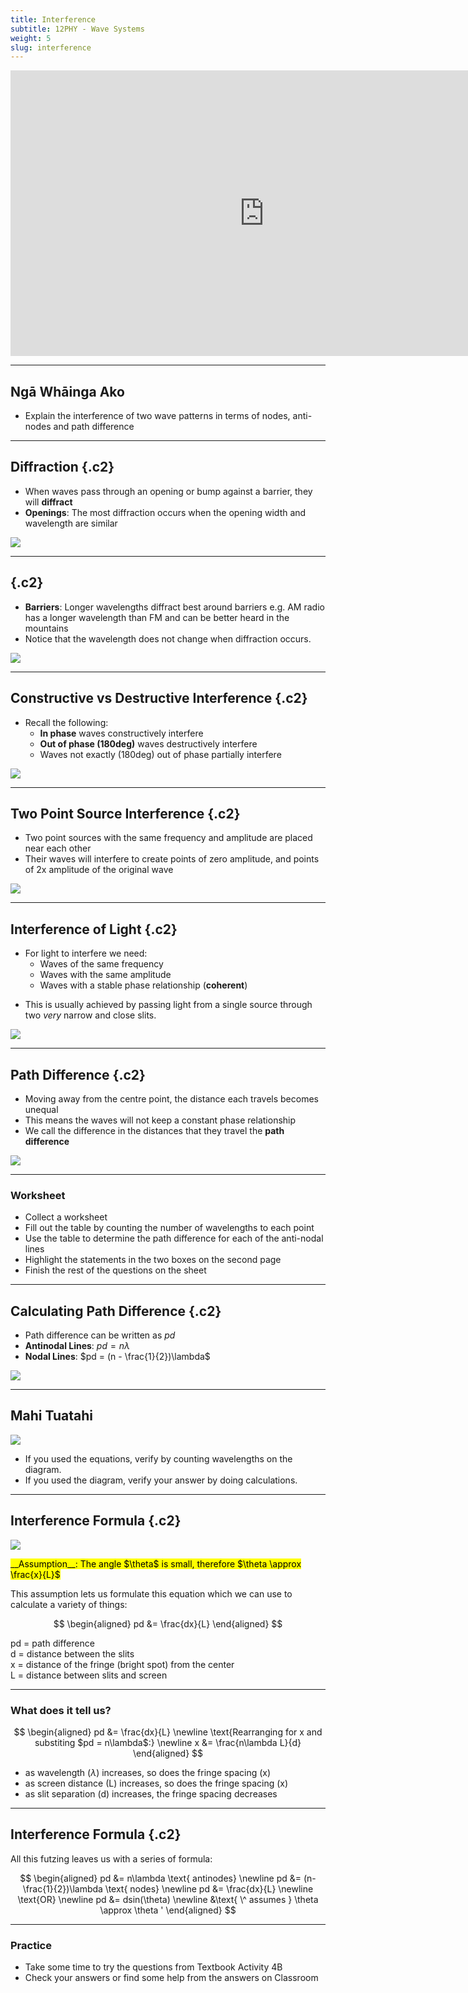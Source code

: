 ```yaml
---
title: Interference
subtitle: 12PHY - Wave Systems
weight: 5
slug: interference
---
```


<iframe width="812" height="457" src="https://www.youtube.com/embed/Iuv6hY6zsd0" frameborder="0" allow="accelerometer; autoplay; encrypted-media; gyroscope; picture-in-picture" allowfullscreen></iframe>

---

## Ngā Whāinga Ako

- Explain the interference of two wave patterns in terms of nodes, anti-nodes and path difference

---

## Diffraction {.c2}

- When waves pass through an opening or bump against a barrier, they will __diffract__
- __Openings__: The most diffraction occurs when the opening width and wavelength are similar

![](https://thepropertiesofwaves.weebly.com/uploads/2/6/2/5/26255225/345897420.jpg)

---

## {.c2}

- __Barriers__: Longer wavelengths diffract best around barriers e.g. AM radio has a longer wavelength than FM and can be better heard in the mountains
- Notice that the wavelength does not change when diffraction occurs.

![](https://slideplayer.com/slide/10011448/32/images/8/The+longer+the+wavelength%2C+the+more+the+diffraction.jpg)

---

## Constructive vs Destructive Interference {.c2}

- Recall the following:
    - __In phase__ waves constructively interfere
    - __Out of phase (180deg)__ waves destructively interfere
    - Waves not exactly (180deg) out of phase partially interfere

![](https://www.physics-and-radio-electronics.com/physics/images/constructiveanddestructiveinterference.png)

---

## Two Point Source Interference {.c2}

- Two point sources with the same frequency and amplitude are placed near each other
- Their waves will interfere to create points of zero amplitude, and points of 2x amplitude of the original wave

![](../assets/InterferencePattern.jpg)

<!-- ---

![](https://thumbs.gfycat.com/FocusedFittingAmericanwarmblood-max-1mb.gif) -->

---

## Interference of Light {.c2}

- For light to interfere we need:
    - Waves of the same frequency
    - Waves with the same amplitude
    - Waves with a stable phase relationship (__coherent__)
* This is usually achieved by passing light from a single source through two _very_ narrow and close slits.

![](../assets/light-interference.jpg)

---

## Path Difference {.c2}

- Moving away from the centre point, the distance each travels becomes unequal
- This means the waves will not keep a constant phase relationship
- We call the difference in the distances that they travel the __path difference__

![](../assets/path-difference.jpeg)

---

### Worksheet

- Collect a worksheet
- Fill out the table by counting the number of wavelengths to each point
- Use the table to determine the path difference for each of the anti-nodal lines
- Highlight the statements in the two boxes on the second page
- Finish the rest of the questions on the sheet

---

## Calculating Path Difference {.c2}

- Path difference can be written as $pd$
- __Antinodal Lines__: $pd = n\lambda$
- __Nodal Lines__: $pd = (n - \frac{1}{2})\lambda$

![](../assets/IMG_1265.jpg)

---

## Mahi Tuatahi

![](../assets/tb-2p-interference.png)

- If you used the equations, verify by counting wavelengths on the diagram.
- If you used the diagram, verify your answer by doing calculations.

---

## Interference Formula {.c2}

![](../assets/interference-formulation.png)

<!-- <aside class="notes">
1. For the triangle with $\theta$, $tan(\theta)=\frac{y}{D}$
2. For the triangle with $\theta'$, $sin(\theta')=\frac{\delta}{d}$
3. We can say $tan(\theta) \approx sin(\theta) \approx \theta \approx \frac{y}{D}$
</aside> -->

<!-- ---
 -->
<!-- ## Interference Formula {.c2} -->

<div>
<mark>__Assumption__: The angle $\theta$ is small, therefore $\theta \approx \frac{x}{L}$</mark>

This assumption lets us formulate this equation which we can use to calculate a variety of things:

$$
\begin{aligned}
    pd &= \frac{dx}{L}
\end{aligned}
$$

pd = path difference<br/>
d = distance between the slits<br/>
x = distance of the fringe (bright spot) from the center<br/>
L = distance between slits and screen
</div>

---

### What does it tell us?

$$
\begin{aligned}
    pd &= \frac{dx}{L} \newline
    \text{Rearranging for x and substiting $pd = n\lambda$:} \newline
    x &= \frac{n\lambda L}{d}
\end{aligned}
$$

- as wavelength ($\lambda$) increases, so does the fringe spacing (x)
- as screen distance (L) increases, so does the fringe spacing (x)
- as slit separation (d) increases, the fringe spacing decreases

---

## Interference Formula {.c2}

All this futzing leaves us with a series of formula:

$$
\begin{aligned}
    pd &= n\lambda \text{ antinodes} \newline
    pd &= (n- \frac{1}{2})\lambda \text{ nodes} \newline
    pd &= \frac{dx}{L} \newline
    \text{OR} \newline
    pd &= dsin(\theta) \newline
    &\text{ \^ assumes } \theta \approx \theta '
\end{aligned}
$$

---

### Practice

- Take some time to try the questions from Textbook Activity 4B
- Check your answers or find some help from the answers on Classroom